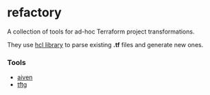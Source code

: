refactory
=================

A collection of tools for ad-hoc Terraform project transformations.

They use [hcl library](https://github.com/hashicorp/hcl) to parse
existing **.tf** files and generate new ones.

### Tools
- [aiven](https://github.com/forando/refactory/cmd/aiven/README.md)
- [tftg](https://github.com/forando/refactory/cmd/tftg/README.md)
